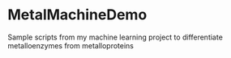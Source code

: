# MetalMachineDemo
Sample scripts from my machine learning project to differentiate metalloenzymes from metalloproteins
